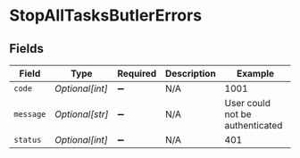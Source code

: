 # StopAllTasksButlerErrors


## Fields

| Field                           | Type                            | Required                        | Description                     | Example                         |
| ------------------------------- | ------------------------------- | ------------------------------- | ------------------------------- | ------------------------------- |
| `code`                          | *Optional[int]*                 | :heavy_minus_sign:              | N/A                             | 1001                            |
| `message`                       | *Optional[str]*                 | :heavy_minus_sign:              | N/A                             | User could not be authenticated |
| `status`                        | *Optional[int]*                 | :heavy_minus_sign:              | N/A                             | 401                             |